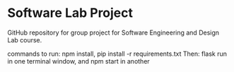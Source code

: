 # Software Lab Project
GitHub repository for group project for Software Engineering and Design Lab course.

commands to run: npm install, pip install -r requirements.txt 
Then: flask run in one terminal window, and npm start in another
